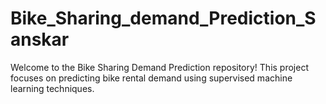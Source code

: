 # Bike_Sharing_demand_Prediction_Sanskar
Welcome to the Bike Sharing Demand Prediction repository! This project focuses on predicting bike rental demand using supervised machine learning techniques.
